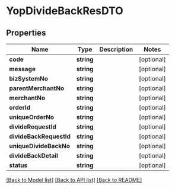# YopDivideBackResDTO

## Properties
Name | Type | Description | Notes
------------ | ------------- | ------------- | -------------
**code** | **string** |  | [optional] 
**message** | **string** |  | [optional] 
**bizSystemNo** | **string** |  | [optional] 
**parentMerchantNo** | **string** |  | [optional] 
**merchantNo** | **string** |  | [optional] 
**orderId** | **string** |  | [optional] 
**uniqueOrderNo** | **string** |  | [optional] 
**divideRequestId** | **string** |  | [optional] 
**divideBackRequestId** | **string** |  | [optional] 
**uniqueDivideBackNo** | **string** |  | [optional] 
**divideBackDetail** | **string** |  | [optional] 
**status** | **string** |  | [optional] 

[[Back to Model list]](../README.md#documentation-for-models) [[Back to API list]](../README.md#documentation-for-api-endpoints) [[Back to README]](../README.md)


